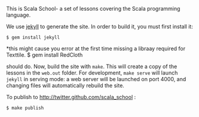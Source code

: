 This is Scala School- a set of lessons covering the Scala programming language.

We use [jekyll](https://github.com/mojombo/jekyll) to generate the site. In order to build it, you must first install it:

	$ gem install jekyll
	
*this might cause you error at the first time missing a libraay required for Texttile. 
	$ gem install RedCloth  
	
should do. Now, build the site with `make`. This will create a copy of the lessons in the `web.out` folder. For development, `make serve` will launch `jekyll` in serving mode: a web server will be launched on port 4000, and changing files will automatically rebuild the site.

To publish to http://twitter.github.com/scala_school :

	$ make publish
